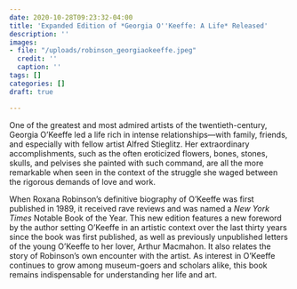 ```yaml
---
date: 2020-10-28T09:23:32-04:00
title: 'Expanded Edition of *Georgia O''Keeffe: A Life* Released'
description: ''
images:
- file: "/uploads/robinson_georgiaokeeffe.jpeg"
  credit: ''
  caption: ''
tags: []
categories: []
draft: true

---
```

One of the greatest and most admired artists of the twentieth-century, Georgia O’Keeffe led a life rich in intense relationships—with family, friends, and especially with fellow artist Alfred Stieglitz. Her extraordinary accomplishments, such as the often eroticized flowers, bones, stones, skulls, and pelvises she painted with such command, are all the more remarkable when seen in the context of the struggle she waged between the rigorous demands of love and work.

When Roxana Robinson’s definitive biography of O’Keeffe was first published in 1989, it received rave reviews and was named a _New York Times_ Notable Book of the Year. This new edition features a new foreword by the author setting O’Keeffe in an artistic context over the last thirty years since the book was first published, as well as previously unpublished letters of the young O’Keeffe to her lover, Arthur Macmahon. It also relates the story of Robinson’s own encounter with the artist. As interest in O’Keeffe continues to grow among museum-goers and scholars alike, this book remains indispensable for understanding her life and art.